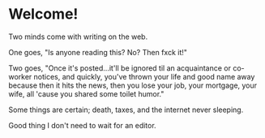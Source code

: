 # Welcome!

Two minds come with writing on the web. 

One goes, "Is anyone reading this? No? Then fxck it!" 

Two goes, "Once it's posted...it'll be ignored til an acquaintance or co-worker notices, and quickly, you've thrown your life and good name away because then it hits the news, then you lose your job, your mortgage, your wife, all 'cause you shared some toilet humor."

Some things are certain; death, taxes, and the internet never sleeping.

Good thing I don't need to wait for an editor.
